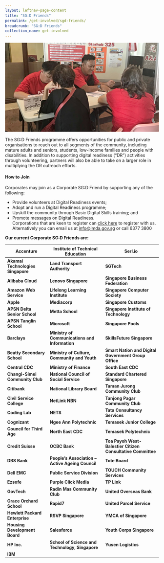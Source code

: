 ```yaml
---
layout: leftnav-page-content
title: "SG:D Friends"
permalink: /get-involved/sgd-friends/
breadcrumb: "SG:D Friends"
collection_name: get-involved
---
```


![image](/images/get-involved/sgd-friends/sgd-friends-v1.jpg)

The SG:D Friends programme offers opportunities for public and private organisations to reach out to all segments of the community, including mature adults and seniors, students, low-income families and people with disabilities. In addition to supporting digital readiness (“DR”) activities through volunteering, partners will also be able to take on a larger role in multiplying the DR outreach efforts.<br>

#### How to Join<br>

Corporates may join as a Corporate SG:D Friend by supporting any of the following:<br>
* Provide volunteers at Digital Readiness events;<br>
* Adopt and run a Digital Readiness programme;<br>
* Upskill the community through Basic Digital Skills training; and<br>
* Promote messages on Digital Readiness.<br>
Corporations that are keen to register can [click here](https://form.gov.sg/#!/5cc027ad60a39400109aed41) to register with us. Alternatively you can email us at <info@imda.gov.sg> or call 6377 3800

**Our current Corporate SG:D Friends are:**

| **Accenture** | **Institute of Technical Education** | **Serl.io** |
| -- | -- | -- |
| **Akamai Technologies Singapore** |  **Land Transport Authority** | **SGTech** |
| **Alibaba Cloud** | **Lenovo Singapore** | **Singapore Business Federation** |
| **Amazon Web Service** | **Lifelong Learning Institute** | **Singapore Computer Society** |
| **Apple** | **Mediacorp** | **Singapore Customs** |
| **APSN Delta Senior School** | **Metta School** | **Singapore Institute of Technology** |
| **APSN Tanglin School** | **Microsoft** | **Singapore Pools** |
| **Barclays** | **Ministry of Communications and Information** | **SkillsFuture Singapore** | 
| **Beatty Secondary School** | **Ministry of Culture, Community and Youth** | **Smart Nation and Digital Government Group Office** |
| **Central CDC** | **Ministry of Finance** | **South East CDC** |
| **Changi-Simei Community Club** | **National Council of Social Service** | **Standard Chartered Singapore** |
| **Citibank** | **National Library Board**  | **Taman Jurong Community Club** |
| **Civil Service College** | **NetLink NBN** | **Tanjong Pagar Community Club** |
| **Coding Lab** | **NETS** | **Tata Consultancy Services** |
| **Cognizant** | **Ngee Ann Polytechnic** | **Temasek Junior College** |
| **Council for Third Age** | **North East CDC**  | **Temasek Polytechnic** |
| **Credit Suisse** | **OCBC Bank**  | **Toa Payoh West-Balestier Citizen Consultative Committee** |
| **DBS Bank** | **People’s Association – Active Ageing Council** | **Tote Board** |
| **Dell EMC** | **Public Service Division** | **TOUCH Community Services** |
| **Ezsofe** | **Purple Click Media**  | **TP Link**  |
| **GovTech** | **Radin Mas Community Club** | **United Overseas Bank** |
| **Grace Orchard School** | **Rapid7** | **United Parcel Service** |
| **Hewlett Packard Enterprise** | **RSVP Singapore**  | **YMCA of Singapore**
| **Housing Development Board** | **Salesforce** | **Youth Corps Singapore** |
| **HP Inc.** | **School of Science and Technology, Singapore** | **Yusen Logistics** |
| **IBM** |

